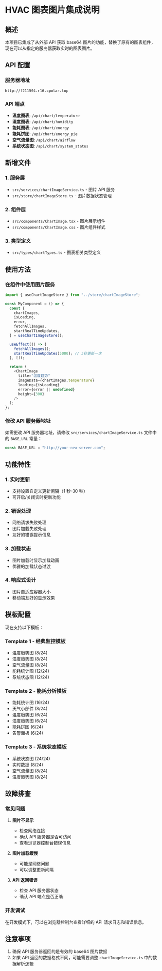 # HVAC 图表图片集成说明

## 概述

本项目已集成了从外部 API 获取 base64 图片的功能，替换了原有的图表组件，现在可以从指定的服务器获取实时的图表图片。

## API 配置

### 服务器地址

```
http://f211504.r16.cpolar.top
```

### API 端点

- **温度图表**: `/api/chart/temperature`
- **湿度图表**: `/api/chart/humidity`
- **能耗图表**: `/api/chart/energy`
- **能耗饼图**: `/api/chart/energy_pie`
- **空气流量图**: `/api/chart/airflow`
- **系统状态图**: `/api/chart/system_status`

## 新增文件

### 1. 服务层

- `src/services/chartImageService.ts` - 图片 API 服务
- `src/store/chartImageStore.ts` - 图片数据状态管理

### 2. 组件层

- `src/components/ChartImage.tsx` - 图片展示组件
- `src/components/ChartImage.css` - 图片组件样式

### 3. 类型定义

- `src/types/chartTypes.ts` - 图表相关类型定义

## 使用方法

### 在组件中使用图片服务

```typescript
import { useChartImageStore } from "../store/chartImageStore";

const MyComponent = () => {
  const {
    chartImages,
    isLoading,
    error,
    fetchAllImages,
    startRealTimeUpdates,
  } = useChartImageStore();

  useEffect(() => {
    fetchAllImages();
    startRealTimeUpdates(5000); // 5秒更新一次
  }, []);

  return (
    <ChartImage
      title="温度趋势"
      imageData={chartImages.temperature}
      loading={isLoading}
      error={error || undefined}
      height={300}
    />
  );
};
```

### 修改 API 服务器地址

如需更改 API 服务器地址，请修改 `src/services/chartImageService.ts` 文件中的 `BASE_URL` 常量：

```typescript
const BASE_URL = "http://your-new-server.com";
```

## 功能特性

### 1. 实时更新

- 支持设置自定义更新间隔（1 秒-30 秒）
- 可开启/关闭实时更新功能

### 2. 错误处理

- 网络请求失败处理
- 图片加载失败处理
- 友好的错误提示信息

### 3. 加载状态

- 图片加载时显示加载动画
- 优雅的加载状态过渡

### 4. 响应式设计

- 图片自适应容器大小
- 移动端友好的显示效果

## 模板配置

现在支持以下模板：

### Template 1 - 经典监控模板

- 温度趋势图 (8/24)
- 湿度趋势图 (8/24)
- 空气流量图 (8/24)
- 能耗统计图 (12/24)
- 系统状态图 (12/24)

### Template 2 - 能耗分析模板

- 能耗统计图 (16/24)
- 天气小部件 (8/24)
- 温度趋势图 (6/24)
- 湿度趋势图 (6/24)
- 能耗饼图 (6/24)
- 告警面板 (6/24)

### Template 3 - 系统状态模板

- 系统状态图 (24/24)
- 实时数据 (8/24)
- 空气流量图 (8/24)
- 温度趋势图 (8/24)

## 故障排查

### 常见问题

1. **图片不显示**

   - 检查网络连接
   - 确认 API 服务器是否可访问
   - 查看浏览器控制台错误信息

2. **图片加载缓慢**

   - 可能是网络问题
   - 可以调整更新间隔

3. **API 返回错误**
   - 检查 API 服务器状态
   - 确认 API 端点是否正确

### 开发调试

在开发模式下，可以在浏览器控制台查看详细的 API 请求日志和错误信息。

## 注意事项

1. 确保 API 服务器返回的是有效的 base64 图片数据
2. 如果 API 返回的数据格式不同，可能需要调整 `chartImageService.ts` 中的数据解析逻辑
